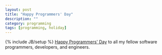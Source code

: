 ```yaml
---
layout: post
title: "Happy Programmers' Day"
description: ""
category: programming 
tags: [programming, holiday]
---
```

{% include JB/setup %}
[Happy Programmers' Day](http://en.wikipedia.org/wiki/Programmers%27_Day) to all my fellow software programmers, developers, and engineers.

